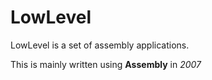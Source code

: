# LowLevel

LowLevel is a set of assembly applications.

This is mainly written using **Assembly** in *2007*
